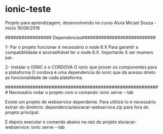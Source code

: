 # ionic-teste

Projeto para aprendizagem, desenvolvendo no curso Alura
Micael Souza - inicio 19/08/2018

################# Dependencias###########################

1- Par o projeto funcionar é necessário o node 6.X
	Para garantir a compatibilidade é aconselhável ter o node 6.X. Importante X ser mumero par. 

2- Instalar o IONIC e o CORDOVA
	O ionic que prover os componentes para a plataforma
	O cordova é uma dependencia do íonic que dá acesso direto as funcionalidade de cada plataforma.


#########################################################
Necessário rodar o projeto com o comando:
ionic serve --lab 

Existe um projeto de webservice dependente.
Para ultilizá-lo é necessário extrair do diretório: dependencia/aluracar-webservice.zip para fora do projeto principal.

E depois executar o comando abaixo na raiz do projeto aluracar-webservice:
ionic serve --lab



